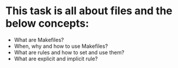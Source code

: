 # This task is all about files and the below concepts:

* What are  Makefiles?
* When, why and how to use Makefiles?
* What are rules and how to set and use them?
* What are explicit and implicit rule?
